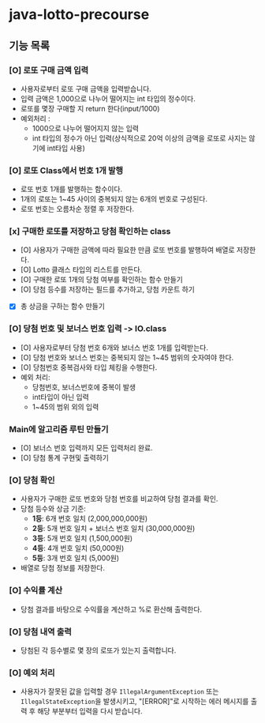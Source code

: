 # java-lotto-precourse

## 기능 목록

### [O] 로또 구매 금액 입력
- 사용자로부터 로또 구매 금액을 입력받습니다.
- 입력 금액은 1,000으로 나누어 떨어지는 int 타입의 정수이다.
- 로또를 몇장 구매할 지 return 한다(input/1000)
- 예외처리 : 
    - 1000으로 나누어 떨어지지 않는 입력
    - int 타입의 정수가 아닌 입력(상식적으로 20억 이상의 금액을 로또로 사지는 않기에 int타입 사용)
### [O] 로또 Class에서 번호 1개 발행
- 로또 번호 1개를 발행하는 함수이다. 
- 1개의 로또는 1~45 사이의 중복되지 않는 6개의 번호로 구성된다.
- 로또 번호는 오름차순 정렬 후 저장한다.

### [x] 구매한 로또를 저장하고 당첨 확인하는 class 
- [O] 사용자가 구매한 금액에 따라 필요한 만큼 로또 번호를 발행하여 배열로 저장한다.
- [O] Lotto 클래스 타입의 리스트를 만든다.
- [O] 구매한 로또 1개의 당첨 여부를 확인하는 함수 만들기
- [O] 당첨 등수를 저장하는 필드를 추가하고, 당첨 카운트 하기
- [x] 총 상금을 구하는 함수 만들기

### [O] 당첨 번호 및 보너스 번호 입력 -> IO.class
- [O] 사용자로부터 당첨 번호 6개와 보너스 번호 1개를 입력받는다.
- [O] 당첨 번호와 보너스 번호는 중복되지 않는 1~45 범위의 숫자여야 한다.
- [O] 당첨번호 중복검사와 타입 체킹을 수행한다.
- 예외 처리:
    - 당첨번호, 보너스번호에 중복이 발생
    - int타입이 아닌 입력 
    - 1~45의 범위 외의 입력

### Main에 알고리즘 루틴 만들기
- [O] 보너스 번호 입력까지 모든 입력처리 완료.
- [O] 당첨 통계 구현및 출력하기

### [O] 당첨 확인
- 사용자가 구매한 로또 번호와 당첨 번호를 비교하여 당첨 결과를 확인.
- 당첨 등수와 상금 기준:
  - **1등**: 6개 번호 일치 (2,000,000,000원)
  - **2등**: 5개 번호 일치 + 보너스 번호 일치 (30,000,000원)
  - **3등**: 5개 번호 일치 (1,500,000원)
  - **4등**: 4개 번호 일치 (50,000원)
  - **5등**: 3개 번호 일치 (5,000원)
- 배열로 당첨 정보를 저장한다.

### [O] 수익률 계산
- 당첨 결과를 바탕으로 수익률을 계산하고 %로 환산해 출력한다.

### [O] 당첨 내역 출력
- 당첨된 각 등수별로 몇 장의 로또가 있는지 출력합니다.

### [O] 예외 처리
- 사용자가 잘못된 값을 입력할 경우 `IllegalArgumentException` 또는 `IllegalStateException`을 발생시키고, "[ERROR]"로 시작하는 에러 메시지를 출력 후 해당 부분부터 입력을 다시 받습니다.
